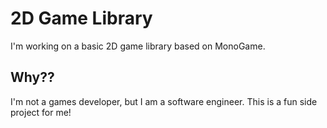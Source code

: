 # 2D Game Library

I'm working on a basic 2D game library based on MonoGame.

## Why??

I'm not a games developer, but I am a software engineer. This is a fun side project for me!
